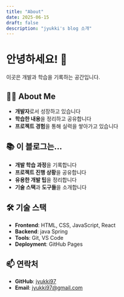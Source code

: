 ```yaml
---
title: "About"
date: 2025-06-15
draft: false
description: "jyukki's blog 소개"
---
```


# 안녕하세요! 👋

이곳은 개발과 학습을 기록하는 공간입니다.

## 🧑‍💻 About Me

- **개발자**로서 성장하고 있습니다
- **학습한 내용**을 정리하고 공유합니다
- **프로젝트 경험**을 통해 실력을 쌓아가고 있습니다

## 📚 이 블로그는...

- **개발 학습 과정**을 기록합니다
- **프로젝트 진행 상황**을 공유합니다
- **유용한 개발 팁**을 정리합니다
- **기술 스택**과 **도구들**을 소개합니다

## 🛠️ 기술 스택

- **Frontend**: HTML, CSS, JavaScript, React
- **Backend**: java Spring
- **Tools**: Git, VS Code
- **Deployment**: GitHub Pages

## 📫 연락처

- **GitHub**: [jyukki97](https://github.com/jyukki97)
- **Email**: jyukki97@gmail.com
